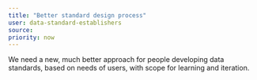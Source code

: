 ```yaml
---
title: "Better standard design process"
user: data-standard-establishers
source:
priority: now
---
```


We need a new, much better approach for people developing data standards, based on needs of users, with scope for learning and iteration.